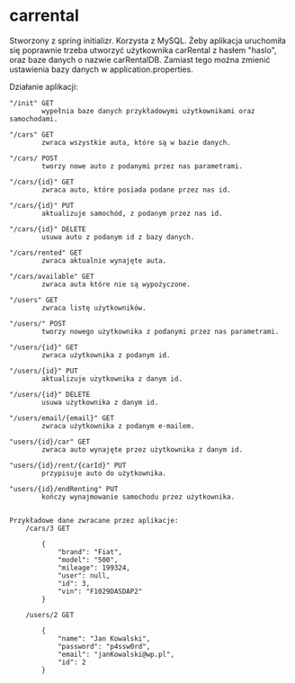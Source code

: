 # carrental

Stworzony z spring initializr. Korzysta z MySQL.
Żeby aplikacja uruchomiła się poprawnie trzeba utworzyć użytkownika carRental z hasłem "haslo", oraz baze danych o nazwie carRentalDB.
Zamiast tego można zmienić ustawienia bazy danych w application.properties.

Działanie aplikacji:

	
	"/init" GET
			wypełnia baze danych przykładowymi użytkownikami oraz samochodami.
		
	"/cars" GET
			zwraca wszystkie auta, które są w bazie danych.
	
	"/cars/ POST
			tworzy nowe auto z podanymi przez nas parametrami.
			
	"/cars/{id}" GET
			zwraca auto, które posiada podane przez nas id.
	
	"/cars/{id}" PUT
			aktualizuje samochód, z podanym przez nas id.
	
	"/cars/{id}" DELETE
			usuwa auto z podanym id z bazy danych.
			
	"/cars/rented" GET
			zwraca aktualnie wynajęte auta.
	
	"/cars/available" GET
			zwraca auta które nie są wypożyczone.
	
	"/users" GET
			zwraca listę użytkowników.
			
	"/users/" POST
			tworzy nowego użytkownika z podanymi przez nas parametrami.
	
	"/users/{id}" GET
			zwraca użytkownika z podanym id.
	
	"/users/{id}" PUT
			aktualizuje użytkownika z danym id.
	
	"/users/{id}" DELETE
			usuwa użytkownika z danym id.
	
	"/users/email/{email}" GET
			zwraca użytkownika z podanym e-mailem.
	
	"users/{id}/car" GET
			zwraca auto wynajęte przez użytkownika z danym id.
	
	"users/{id}/rent/{carId}" PUT
			przypisuje auto do użytkownika.
	
	"users/{id}/endRenting" PUT
			kończy wynajmowanie samochodu przez użytkownika.
			
	
	Przykładowe dane zwracane przez aplikacje:
		/cars/3 GET
		
			{
				"brand": "Fiat",
				"model": "500",
				"mileage": 199324,
				"user": null,
				"id": 3,
				"vin": "F1029DASDAP2"
			}
			
		/users/2 GET

			{
				"name": "Jan Kowalski",
				"password": "p4ssw0rd",
				"email": "janKowalski@wp.pl",
				"id": 2
			}
	
